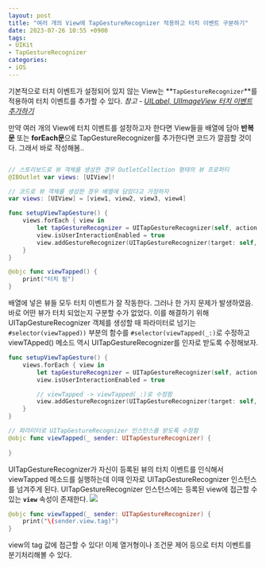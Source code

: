 ```yaml
---
layout: post
title: "여러 개의 View에 TapGestureRecognizer 적용하고 터치 이벤트 구분하기"
date: 2023-07-26 10:55 +0900
tags:
- UIKit
- TapGestureRecognizer
categories:
- iOS
---
```


기본적으로 터치 이벤트가 설정되어 있지 않는 View는 **`TapGestureRecognizer`**를 적용하여 터치 이벤트를 추가할 수 있다. 
*참고 - [UILabel, UIImageView 터치 이벤트 추가하기](https://walkerhilla.github.io/posts/UILabel,-UIImageView-%ED%84%B0%EC%B9%98-%EC%9D%B4%EB%B2%A4%ED%8A%B8-%EC%B6%94%EA%B0%80%ED%95%98%EA%B8%B0/)*

만약 여러 개의 View에 터치 이벤트를 설정하고자 한다면 View들을 배열에 담아 **반복문** 또는 **forEach문**으로 TapGestureRecognizer를 추가한다면 코드가 깔끔할 것이다. 그래서 바로 작성해봄..

```swift

// 스토리보드로 뷰 객체를 생성한 경우 OutletCollection 형태의 뷰 프로퍼티
@IBOutlet var views: [UIView]!

// 코드로 뷰 객체를 생성한 경우 배열에 담았다고 가정하자
var views: [UIView] = [view1, view2, view3, view4]

func setupViewTapGesture() {
	views.forEach { view in 
		let tapGestureRecognizer = UITapGestureRecognizer(self, action: #selector(viewTapped))
		view.isUserInteractionEnabled = true
		view.addGestureRecognizer(UITapGestureRecognizer(target: self, action: #selector(viewTapped))
	}
}

@objc func viewTapped() {
	print("터치 됨")
}
```

배열에 넣은 뷰들 모두 터치 이벤트가 잘 작동한다. 그러나 한 가지 문제가 발생하였음. 바로 어떤 뷰가 터치 되었는지 구분할 수가 없었다. 이를 해결하기 위해 UITapGestureRecognizer 객체를 생성할 때 파라미터로 넘기는 `#selector(viewTapped))` 부분의 함수를 `#selector(viewTapped(_:)`로 수정하고 viewTApped() 메소드 역시 UITapGestureRecognizer를 인자로 받도록 수정해보자.

```swift
func setupViewTapGesture() {
	views.forEach { view in 
		let tapGestureRecognizer = UITapGestureRecognizer(self, action: #selector(viewTapped))
		view.isUserInteractionEnabled = true

		// viewTapped -> viewTapped(_:)로 수정함
		view.addGestureRecognizer(UITapGestureRecognizer(target: self, action: #selector(viewTapped(_:)))
	}
}

// 파라미터로 UITapGestureRecognizer 인스턴스를 받도록 수정함
@objc func viewTapped(_ sender: UITapGestureRecognizer) {
	
}
```

UITapGestureRecognizer가 자신이 등록된 뷰의 터치 이벤트를 인식해서 viewTapped 메소드를 실행하는데 이때 인자로 UITapGestureRecognizer 인스턴스를 넘겨주게 된다. UITapGestureRecognizer 인스턴스에는 등록된 view에 접근할 수 있는 **`view`** 속성이 존재한다. 
![](https://i.imgur.com/ApC1nQA.png)

```swift
@objc func viewTapped(_ sender: UITapGestureRecognizer) {
	print("\(sender.view.tag)")
}
```

view의 tag 값에 접근할 수 있다! 이제 열거형이나 조건문 제어 등으로 터치 이벤트를 분기처리해볼 수 있다.